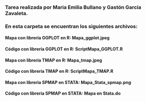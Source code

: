 ### Tarea realizada por Maria Emilia Bullano y Gastón García Zavaleta.

### En esta carpeta se encuentran los siguientes archivos:

  #### Mapa con librería GGPLOT en R:   Mapa_ggplot.jpeg
  #### Código con librería GGPLOT en R: ScriptMapa_GGPLOT.R
                            
  #### Mapa con librería TMAP en R:     Mapa_tmap.jpeg
  #### Código con librería TMAP en R:   ScriptMapa_TMAP.R
                            
  #### Mapa con libreria SPMAP en STATA:   Mapa_Stata_spmap.png
  #### Código con libreria SPMAP en STATA: Mapa en Stata.do

